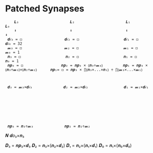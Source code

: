 # Patched Synapses

        𝑳₃                       𝑳₂                       𝑳₁                               𝑳₀
        ⬇︎                        ⬇︎                        ⬇︎                                ⬇︎
     𝒅𝒾₃ = ◻                   𝒅𝒾₂ = ◻                    𝒅𝒾₁ = ◻                           𝒅𝒾₀ = 32
     𝓶₃ = ◻                   𝓶₂ = ◻                    𝓶₁ = ◻                           𝓶₀ = 1
     𝒏₃ = ◻                    𝒏₂ = ◻                    𝒏₁ = ◻                            𝒏₀ = 1
     𝒏𝒑₃ = ◻                 𝒏𝒑₂ = 𝒏𝒑₃ × ⦅𝒏₃÷𝓶₃⦆         𝒏𝒑₁ = 𝒏𝒑₃ × ⦅𝒏₃÷𝓶₃⦆×⦅𝒏₂÷𝓶₂⦆      𝒏𝒑₁= ◻ = 𝒏𝒑₃ × ∏⦅𝒏₃×...×𝒏₁⦆ ÷ ∏⦅𝓶₃×...×𝓶₁⦆



     𝒅₃ = 𝓶₃×𝒅𝒾₃              𝒅₂ = 𝓶₂×𝒅𝒾₂                𝒅₁ = 𝓶₁×𝒅𝒾₁       








     𝒏𝒑₃ = 𝒏₃÷𝓶₃              𝒏𝒑₂ = 𝒏₂÷𝓶₂      

𝑵
𝒅𝑜₃×𝒏₃
 
 𝑫₃ = 𝒏𝒑₃×𝒅₃            𝑫₂ = 𝒏₃×(𝒏₂×𝒅₂)             𝑫₁ = 𝒏₂×(𝒏₁×𝒅₁)         𝑫₀ = 𝒏₁×(𝒏₀×𝒅₀)



